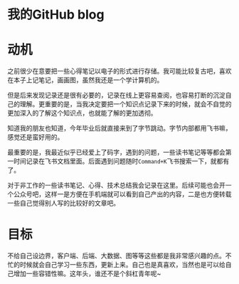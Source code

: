 # 我的GitHub blog

# 动机

之前很少在意要把一些心得笔记以电子的形式进行存储。我可能比较复古吧，喜欢在本子上记笔记，画画图，虽然我还是一个学计算机的。



但是后来发现记录还是很有必要的，记录在线上更容易查阅，也容易打断的沉淀自己的理解。更重要的是，当我决定要把一个知识点记录下来的时候，就会不自觉的更加深入的了解这个知识点，也就能了解的更加透彻。



知道我的朋友也知道，今年毕业后就直接来到了字节跳动。字节内部都用飞书嘛，感觉还是蛮好用的。



最重要的是，我最近似乎已经爱上了码字，遇到的问题，一些读书笔记等等都会第一时间记录在飞书文档里面。后面遇到问题随时`Command+K`飞书搜索一下，就都有了。



对于非工作的一些读书笔记、心得、技术总结我会记录在这里。后续可能也会开一个公众号吧，这样一是方便在手机端就可以看到自己产出的内容，二是也方便转载一些自己觉得别人写的比较好的文章吧。

# 目标

不给自己设边界，客户端、后端、大数据、图等等这些都是我非常感兴趣的点。不忙的时候就会自己学习一些东西，更新上来。自己也是真喜欢，当然也是可以给自己增加一些容错性嘛。这年头，谁还不是个斜杠青年呢~